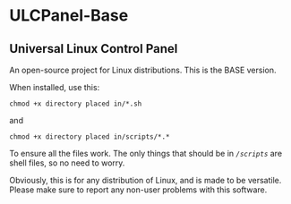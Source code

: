 # ULCPanel-Base
## Universal Linux Control Panel


An open-source project for Linux distributions. This is the BASE version.

When installed, use this:


`chmod +x directory placed in/*.sh`

and   

`chmod +x directory placed in/scripts/*.*`   
  
To ensure all the files work. The only things that should be in *`/scripts`* are shell files, so no need to worry.
  
  
Obviously, this is for any distribution of Linux, and is made to be versatile.
Please make sure to report any non-user problems with this software.
